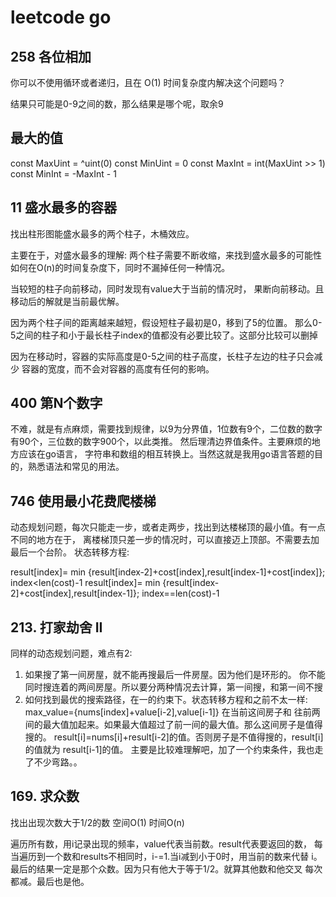 # leetcode go

## 258 各位相加

你可以不使用循环或者递归，且在 O(1) 时间复杂度内解决这个问题吗？

结果只可能是0-9之间的数，那么结果是哪个呢，取余9

## 最大的值
const MaxUint = ^uint(0)
const MinUint = 0
const MaxInt = int(MaxUint >> 1)
const MinInt = -MaxInt - 1

## 11 盛水最多的容器

找出柱形图能盛水最多的两个柱子，木桶效应。

主要在于，对盛水最多的理解: 两个柱子需要不断收缩，来找到盛水最多的可能性
如何在O(n)的时间复杂度下，同时不漏掉任何一种情况。

当较短的柱子向前移动，同时发现有value大于当前的情况时，
果断向前移动。且移动后的解就是当前最优解。

因为两个柱子间的距离越来越短，假设短柱子最初是0，移到了5的位置。
那么0-5之间的柱子和小于最长柱子index的值都没有必要比较了。这部分比较可以删掉

因为在移动时，容器的实际高度是0-5之间的柱子高度，长柱子左边的柱子只会减少
容器的宽度，而不会对容器的高度有任何的影响。


## 400 第N个数字

不难，就是有点麻烦，需要找到规律，以9为分界值，1位数有9个，二位数的数字有90个，三位数的数字900个，以此类推。
然后理清边界值条件。主要麻烦的地方应该在go语言，
字符串和数组的相互转换上。当然这就是我用go语言答题的目的，熟悉语法和常见的用法。


## 746 使用最小花费爬楼梯

动态规划问题，每次只能走一步，或者走两步，找出到达楼梯顶的最小值。有一点不同的地方在于，
离楼梯顶只差一步的情况时，可以直接迈上顶部。不需要去加最后一个台阶。
状态转移方程:

result[index]= min {result[index-2]+cost[index],result[index-1]+cost[index]}; index<len(cost)-1
result[index]= min {result[index-2]+cost[index],result[index-1]}; index==len(cost)-1
 

## 213. 打家劫舍 II

同样的动态规划问题，难点有2:
1. 如果搜了第一间房屋，就不能再搜最后一件房屋。因为他们是环形的。
你不能同时搜连着的两间房屋。所以要分两种情况去计算，第一间搜，和第一间不搜
2. 如何找到最优的搜索路径，在一的约束下。状态转移方程和之前不太一样:
max_value={nums[index]+value[i-2],value[i-1]} 在当前这间房子和
往前两间的最大值加起来。如果最大值超过了前一间的最大值。那么这间房子是值得搜的。
result[i]=nums[i]+result[i-2]的值。否则房子是不值得搜的，result[i]的值就为
result[i-1]的值。 主要是比较难理解吧，加了一个约束条件，我也走了不少弯路。。
  


## 169. 求众数

找出出现次数大于1/2的数  空间O(1) 时间O(n)

遍历所有数，用i记录出现的频率，value代表当前数。result代表要返回的数，
每当遍历到一个数和results不相同时，i-=1.当i减到小于0时，用当前的数来代替
i。最后的结果一定是那个众数。因为只有他大于等于1/2。就算其他数和他交叉
每次都减。最后也是他。



